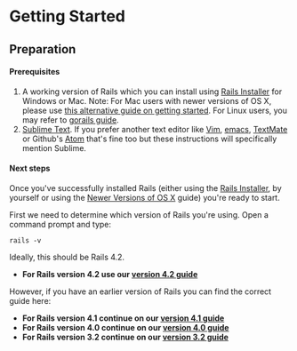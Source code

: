 # Getting Started
## Preparation

#### Prerequisites

1. A working version of Rails which you can install using [Rails Installer](http://railsinstaller.org/) for Windows or Mac. Note: For Mac users with newer versions of OS X, please use [this alternative guide on getting started](/guides/installfest/rails_on_mavericks). For Linux users, you may refer to [gorails guide](https://gorails.com/setup/ubuntu/15.10).
2. [Sublime Text](https://www.sublimetext.com). If you prefer another text editor like [Vim](http://www.vim.org/download.php), [emacs](https://www.gnu.org/software/emacs/), [TextMate](https://macromates.com/) or Github's [Atom](https://atom.io/) that's fine too but these instructions will specifically mention Sublime.

#### Next steps

Once you've successfully installed Rails (either using the [Rails Installer](http://railsinstaller.org/), by yourself or using the [Newer Versions of OS X](/guides/installfest/rails_on_mavericks) guide) you're ready to start. 

First we need to determine which version of Rails you're using. Open a command prompt and type:

```
rails -v
```

Ideally, this should be Rails 4.2.

* **For Rails version 4.2 use our [version 4.2 guide](/guides/installfest42/getting_started)**

However, if you have an earlier version of Rails you can find the correct guide here:

* **For Rails version 4.1 continue on our [version 4.1 guide](/guides/installfest41/getting_started)**
* **For Rails version 4.0 continue on our [version 4.0 guide](/guides/installfest40/getting_started)**
* **For Rails version 3.2 continue on our [version 3.2 guide](/guides/installfest/getting_started)**
